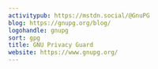 ```yaml
---
activitypub: https://mstdn.social/@GnuPG
blog: https://gnupg.org/blog/
logohandle: gnupg
sort: gpg
title: GNU Privacy Guard
website: https://www.gnupg.org/
---
```


